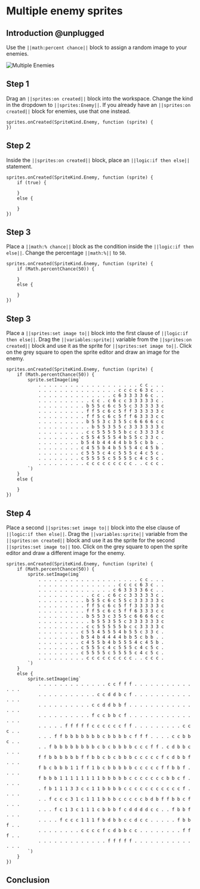 # Multiple enemy sprites

## Introduction @unplugged

Use the ``||math:percent chance||`` block to assign a random image
to your enemies.

![Multiple Enemies](/static/recipes/shark-splash/02-B-enemies.gif)

## Step 1

Drag an ``||sprites:on created||`` block into the workspace. Change the kind in the
dropdown to ``||sprites:Enemy||``. If you already have an ``||sprites:on created||`` block
for enemies, use that one instead.

```blocks
sprites.onCreated(SpriteKind.Enemy, function (sprite) {
})
```


## Step 2

Inside the ``||sprites:on created||`` block, place an ``||logic:if then else||`` statement.

```blocks
sprites.onCreated(SpriteKind.Enemy, function (sprite) {
    if (true) {

    }
    else {

    }
})
```

## Step 3

Place a ``||math:% chance||`` block as the condition inside the ``||logic:if then else||``.
Change the percentage ``||math:%||`` to `50`.

```blocks
sprites.onCreated(SpriteKind.Enemy, function (sprite) {
    if (Math.percentChance(50)) {

    }
    else {

    }
})
```

## Step 3

Place a ``||sprites:set image to||`` block into the first clause of ``||logic:if then else||``.
Drag the ``||variables:sprite||`` variable from the ``||sprites:on created||`` block and use it as
the sprite for ``||sprites:set image to||``. Click on the
grey square to open the sprite editor and draw an image for the enemy.

```blocks
sprites.onCreated(SpriteKind.Enemy, function (sprite) {
    if (Math.percentChance(50)) {
        sprite.setImage(img`
            . . . . . . . . . . . . . . . . . . . c c . . .
            . . . . . . . . . . . . . . . c c c c 6 3 c . .
            . . . . . . . . . . . . . . c 6 3 3 3 3 6 c . .
            . . . . . . . . . . c c . c 6 c c 3 3 3 3 3 c .
            . . . . . . . . . b 5 5 c 6 c 5 5 c 3 3 3 3 3 c
            . . . . . . . . . f f 5 c 6 c 5 f f 3 3 3 3 3 c
            . . . . . . . . . f f 5 c 6 c 5 f f 6 3 3 3 c c
            . . . . . . . . . b 5 5 3 c 3 5 5 c 6 6 6 6 c c
            . . . . . . . . . . b 5 5 3 5 5 c 3 3 3 3 3 3 c
            . . . . . . . . . c c 5 5 5 5 5 b c c 3 3 3 3 c
            . . . . . . . . c 5 5 4 5 5 5 4 b 5 5 c 3 3 c .
            . . . . . . . . b 5 4 b 4 4 4 4 b b 5 c b b . .
            . . . . . . . . c 4 5 5 b 4 b 5 5 5 4 c 4 5 b .
            . . . . . . . . c 5 5 5 c 4 c 5 5 5 c 4 c 5 c .
            . . . . . . . . c 5 5 5 5 c 5 5 5 5 c 4 c 5 c .
            . . . . . . . . . c c c c c c c c c . . c c c .
        `)
    }
    else {

    }
})
```

## Step 4

Place a second ``||sprites:set image to||`` block into the else clause of ``||logic:if then else||``.
Drag the ``||variables:sprite||`` variable from the ``||sprites:on created||`` block and use it as
the sprite for the second ``||sprites:set image to||`` too. Click on the
grey square to open the sprite editor and draw a different image for the enemy.

```blocks
sprites.onCreated(SpriteKind.Enemy, function (sprite) {
    if (Math.percentChance(50)) {
        sprite.setImage(img`
            . . . . . . . . . . . . . . . . . . . c c . . .
            . . . . . . . . . . . . . . . c c c c 6 3 c . .
            . . . . . . . . . . . . . . c 6 3 3 3 3 6 c . .
            . . . . . . . . . . c c . c 6 c c 3 3 3 3 3 c .
            . . . . . . . . . b 5 5 c 6 c 5 5 c 3 3 3 3 3 c
            . . . . . . . . . f f 5 c 6 c 5 f f 3 3 3 3 3 c
            . . . . . . . . . f f 5 c 6 c 5 f f 6 3 3 3 c c
            . . . . . . . . . b 5 5 3 c 3 5 5 c 6 6 6 6 c c
            . . . . . . . . . . b 5 5 3 5 5 c 3 3 3 3 3 3 c
            . . . . . . . . . c c 5 5 5 5 5 b c c 3 3 3 3 c
            . . . . . . . . c 5 5 4 5 5 5 4 b 5 5 c 3 3 c .
            . . . . . . . . b 5 4 b 4 4 4 4 b b 5 c b b . .
            . . . . . . . . c 4 5 5 b 4 b 5 5 5 4 c 4 5 b .
            . . . . . . . . c 5 5 5 c 4 c 5 5 5 c 4 c 5 c .
            . . . . . . . . c 5 5 5 5 c 5 5 5 5 c 4 c 5 c .
            . . . . . . . . . c c c c c c c c c . . c c c .
        `)
    }
    else {
        sprite.setImage(img`
            . . . . . . . . . . . . . c c f f f . . . . . . . . . . . . . .
            . . . . . . . . . . . c c d d b c f . . . . . . . . . . . . . .
            . . . . . . . . . . c c d d b b f . . . . . . . . . . . . . . .
            . . . . . . . . . . f c c b b c f . . . . . . . . . . . . . . .
            . . . . . f f f f f c c c c c c f f . . . . . . . . . c c c . .
            . . . f f b b b b b b b c b b b b c f f f . . . . c c b b c . .
            . . f b b b b b b b b c b c b b b b c c c f f . c d b b c . . .
            f f b b b b b b f f b b c b c b b b c c c c c f c d b b f . . .
            f b c b b b 1 1 f f 1 b c b b b b b c c c c c f f b b f . . . .
            f b b b 1 1 1 1 1 1 1 1 b b b b b c c c c c c c b b c f . . . .
            . f b 1 1 1 3 3 c c 1 1 b b b b c c c c c c c c c c c f . . . .
            . . f c c c 3 1 c 1 1 1 b b b c c c c c b d b f f b b c f . . .
            . . . f c 1 3 c 1 1 1 c b b b f c d d d d c c . . f b b f . . .
            . . . . f c c c 1 1 1 f b d b b c c d c c . . . . . f b b f . .
            . . . . . . . . c c c c f c d b b c c . . . . . . . . f f f . .
            . . . . . . . . . . . . . f f f f f . . . . . . . . . . . . . .
        `)
    }
})
```

## Conclusion 

